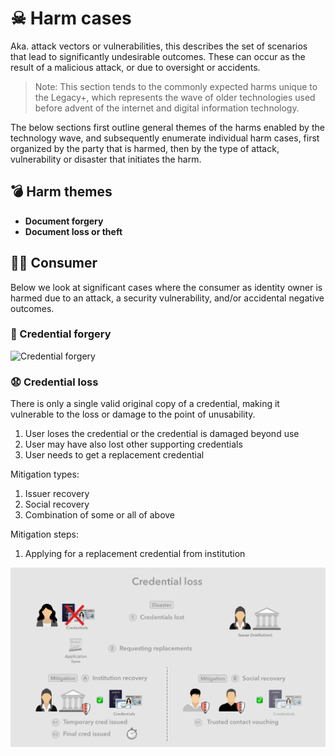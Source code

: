 # ☠ Harm cases

Aka. attack vectors or vulnerabilities, this describes the set of scenarios that lead to significantly undesirable outcomes. These can occur as the result of a malicious attack, or due to oversight or accidents.

> Note: This section tends to the commonly expected harms unique to the Legacy+, which represents the wave of older technologies used before advent of the internet and digital information technology.

The below sections first outline general themes of the harms enabled by the technology wave, and subsequently enumerate individual harm cases, first organized by the party that is harmed, then by the type of attack, vulnerability or disaster that initiates the harm.

## 💣 Harm themes

* **Document forgery**
* **Document loss or theft**

## 👩🏻 Consumer

Below we look at significant cases where the consumer as identity owner is harmed due to an attack, a security vulnerability, and/or accidental negative outcomes.

### 🥸 Credential forgery

![Credential forgery](images/credential-forgery.png)

### 😧 Credential loss

There is only a single valid original copy of a credential, making it vulnerable to the loss or damage to the point of unusability.

1. User loses the credential or the credential is damaged beyond use
2. User may have also lost other supporting credentials
3. User needs to get a replacement credential

Mitigation types:

1. Issuer recovery
2. Social recovery
3. Combination of some or all of above

Mitigation steps:

1. Applying for a replacement credential from institution

![Credential loss](images/credential-loss.png)
